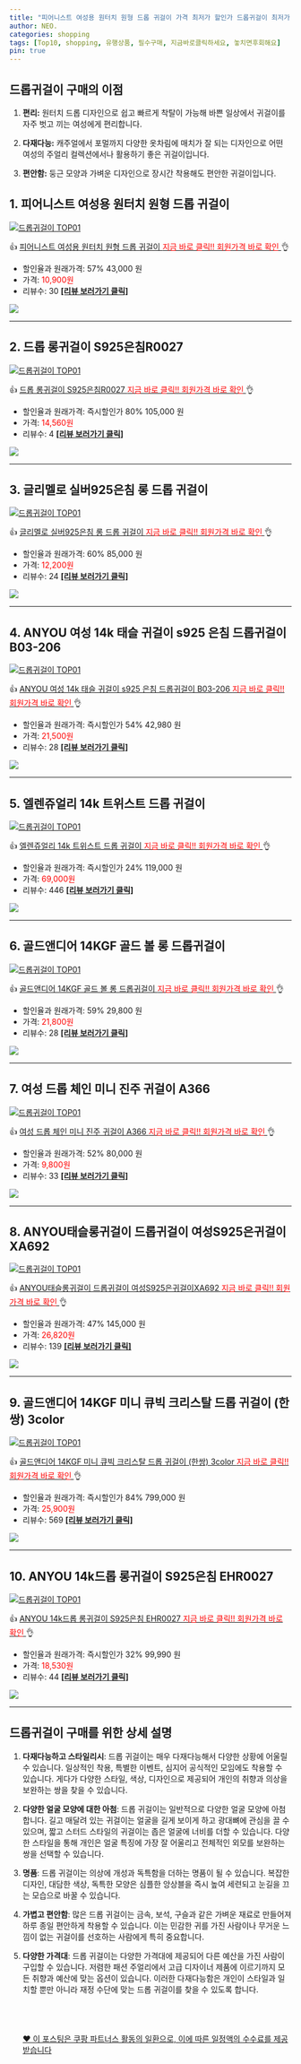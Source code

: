 ```yaml
---
title: "피어니스트 여성용 원터치 원형 드롭 귀걸이 가격 최저가 할인가 드롭귀걸이 최저가 추천 제품 비교"
author: NEO.
categories: shopping
tags: [Top10, shopping, 유행상품, 필수구매, 지금바로클릭하세요, 놓치면후회해요]
pin: true
---
```

## 드롭귀걸이 구매의 이점
1. **편리:** 원터치 드롭 디자인으로 쉽고 빠르게 착탈이 가능해 바쁜 일상에서 귀걸이를 자주 벗고 끼는 여성에게 편리합니다.

2. **다재다능:** 캐주얼에서 포멀까지 다양한 옷차림에 매치가 잘 되는 디자인으로 어떤 여성의 주얼리 컬렉션에서나 활용하기 좋은 귀걸이입니다.

3. **편안함:** 둥근 모양과 가벼운 디자인으로 장시간 착용해도 편안한 귀걸이입니다.

   

## 1. 피어니스트 여성용 원터치 원형 드롭 귀걸이

[![드롭귀걸이 TOP01](https://thumbnail6.coupangcdn.com/thumbnails/remote/490x490ex/image/rs_quotation_api/segexqyd/10a520a854624fdbb3687fef7678109e.jpg)](https://link.coupang.com/re/AFFSDP?lptag=AF3617701&subid=GithubCoopas&pageKey=6631229635&traceid=V0-153&itemId=15117647612&vendorItemId=82339424933)


👍 [피어니스트 여성용 원터치 원형 드롭 귀걸이 <font color=red> 지금 바로 클릭!! 회원가격 바로 확인 </font> ](https://link.coupang.com/re/AFFSDP?lptag=AF3617701&subid=GithubCoopas&pageKey=6631229635&traceid=V0-153&itemId=15117647612&vendorItemId=82339424933) 👌 


- 할인율과 원래가격: 57%  43,000   원
- 가격: <span style='color:red'>10,900원</span>
- 리뷰수: 30  [**[리뷰 보러가기 클릭]**](https://link.coupang.com/re/AFFSDP?lptag=AF3617701&subid=GithubCoopas&pageKey=6631229635&traceid=V0-153&itemId=15117647612&vendorItemId=82339424933)

[![](/discount_price.png)](https://link.coupang.com/re/AFFSDP?lptag=AF3617701&subid=GithubCoopas&pageKey=6631229635&traceid=V0-153&itemId=15117647612&vendorItemId=82339424933)

---


   

## 2. 드롭 롱귀걸이 S925은침R0027

[![드롭귀걸이 TOP01](https://thumbnail9.coupangcdn.com/thumbnails/remote/490x490ex/image/vendor_inventory/0980/6cfee04120f782727ee778c5283efa8b36ebdfcaa0378b0b5f4e688fc530.jpg)](https://link.coupang.com/re/AFFSDP?lptag=AF3617701&subid=GithubCoopas&pageKey=7228682960&traceid=V0-153&itemId=18336709689&vendorItemId=85481098189)


👍 [드롭 롱귀걸이 S925은침R0027 <font color=red> 지금 바로 클릭!! 회원가격 바로 확인 </font> ](https://link.coupang.com/re/AFFSDP?lptag=AF3617701&subid=GithubCoopas&pageKey=7228682960&traceid=V0-153&itemId=18336709689&vendorItemId=85481098189) 👌 


- 할인율과 원래가격: 즉시할인가 80%  105,000   원
- 가격: <span style='color:red'>14,560원</span>
- 리뷰수: 4  [**[리뷰 보러가기 클릭]**](https://link.coupang.com/re/AFFSDP?lptag=AF3617701&subid=GithubCoopas&pageKey=7228682960&traceid=V0-153&itemId=18336709689&vendorItemId=85481098189)

[![](/discount_price.png)](https://link.coupang.com/re/AFFSDP?lptag=AF3617701&subid=GithubCoopas&pageKey=7228682960&traceid=V0-153&itemId=18336709689&vendorItemId=85481098189)

---


   

## 3. 글리멜로 실버925은침 롱 드롭 귀걸이

[![드롭귀걸이 TOP01](https://thumbnail7.coupangcdn.com/thumbnails/remote/490x490ex/image/vendor_inventory/952c/aed3ddc26889e2791e9af45630a46d046058dc10fbc49af74ee943e9fed0.jpg)](https://link.coupang.com/re/AFFSDP?lptag=AF3617701&subid=GithubCoopas&pageKey=7421086748&traceid=V0-153&itemId=19250478913&vendorItemId=86366194012)


👍 [글리멜로 실버925은침 롱 드롭 귀걸이 <font color=red> 지금 바로 클릭!! 회원가격 바로 확인 </font> ](https://link.coupang.com/re/AFFSDP?lptag=AF3617701&subid=GithubCoopas&pageKey=7421086748&traceid=V0-153&itemId=19250478913&vendorItemId=86366194012) 👌 


- 할인율과 원래가격: 60%  85,000   원
- 가격: <span style='color:red'>12,200원</span>
- 리뷰수: 24  [**[리뷰 보러가기 클릭]**](https://link.coupang.com/re/AFFSDP?lptag=AF3617701&subid=GithubCoopas&pageKey=7421086748&traceid=V0-153&itemId=19250478913&vendorItemId=86366194012)

[![](/discount_price.png)](https://link.coupang.com/re/AFFSDP?lptag=AF3617701&subid=GithubCoopas&pageKey=7421086748&traceid=V0-153&itemId=19250478913&vendorItemId=86366194012)

---


   

## 4. ANYOU 여성 14k 태슬 귀걸이 s925 은침 드롭귀걸이 B03-206

[![드롭귀걸이 TOP01](https://thumbnail7.coupangcdn.com/thumbnails/remote/490x490ex/image/vendor_inventory/cec5/139d5f250516b28b5495ca818a0899615616512815d13840c6d00984cb88.jpg)](https://link.coupang.com/re/AFFSDP?lptag=AF3617701&subid=GithubCoopas&pageKey=7737736664&traceid=V0-153&itemId=20809637778&vendorItemId=88165807228)


👍 [ANYOU 여성 14k 태슬 귀걸이 s925 은침 드롭귀걸이 B03-206 <font color=red> 지금 바로 클릭!! 회원가격 바로 확인 </font> ](https://link.coupang.com/re/AFFSDP?lptag=AF3617701&subid=GithubCoopas&pageKey=7737736664&traceid=V0-153&itemId=20809637778&vendorItemId=88165807228) 👌 


- 할인율과 원래가격: 즉시할인가 54%  42,980   원
- 가격: <span style='color:red'>21,500원</span>
- 리뷰수: 28  [**[리뷰 보러가기 클릭]**](https://link.coupang.com/re/AFFSDP?lptag=AF3617701&subid=GithubCoopas&pageKey=7737736664&traceid=V0-153&itemId=20809637778&vendorItemId=88165807228)

[![](/discount_price.png)](https://link.coupang.com/re/AFFSDP?lptag=AF3617701&subid=GithubCoopas&pageKey=7737736664&traceid=V0-153&itemId=20809637778&vendorItemId=88165807228)

---


   

## 5. 엘렌쥬얼리 14k 트위스트 드롭 귀걸이

[![드롭귀걸이 TOP01](https://thumbnail6.coupangcdn.com/thumbnails/remote/490x490ex/image/vendor_inventory/2947/770c1b01a73ffc04195cbc55ad233b97b3cc767936833683eb9148e39057.jpg)](https://link.coupang.com/re/AFFSDP?lptag=AF3617701&subid=GithubCoopas&pageKey=1297715708&traceid=V0-153&itemId=2310753121&vendorItemId=70961064748)


👍 [엘렌쥬얼리 14k 트위스트 드롭 귀걸이 <font color=red> 지금 바로 클릭!! 회원가격 바로 확인 </font> ](https://link.coupang.com/re/AFFSDP?lptag=AF3617701&subid=GithubCoopas&pageKey=1297715708&traceid=V0-153&itemId=2310753121&vendorItemId=70961064748) 👌 


- 할인율과 원래가격: 즉시할인가 24%  119,000   원
- 가격: <span style='color:red'>69,000원</span>
- 리뷰수: 446  [**[리뷰 보러가기 클릭]**](https://link.coupang.com/re/AFFSDP?lptag=AF3617701&subid=GithubCoopas&pageKey=1297715708&traceid=V0-153&itemId=2310753121&vendorItemId=70961064748)

[![](/discount_price.png)](https://link.coupang.com/re/AFFSDP?lptag=AF3617701&subid=GithubCoopas&pageKey=1297715708&traceid=V0-153&itemId=2310753121&vendorItemId=70961064748)

---


   

## 6. 골드앤디어 14KGF 골드 볼 롱 드롭귀걸이

[![드롭귀걸이 TOP01](https://thumbnail10.coupangcdn.com/thumbnails/remote/490x490ex/image/vendor_inventory/7ef6/8dc3639501a4493bee15d95f76040bd926cb549a23b2d383d8637733231f.jpg)](https://link.coupang.com/re/AFFSDP?lptag=AF3617701&subid=GithubCoopas&pageKey=7257933494&traceid=V0-153&itemId=18478964529&vendorItemId=85618819869)


👍 [골드앤디어 14KGF 골드 볼 롱 드롭귀걸이 <font color=red> 지금 바로 클릭!! 회원가격 바로 확인 </font> ](https://link.coupang.com/re/AFFSDP?lptag=AF3617701&subid=GithubCoopas&pageKey=7257933494&traceid=V0-153&itemId=18478964529&vendorItemId=85618819869) 👌 


- 할인율과 원래가격: 59%  29,800   원
- 가격: <span style='color:red'>21,800원</span>
- 리뷰수: 28  [**[리뷰 보러가기 클릭]**](https://link.coupang.com/re/AFFSDP?lptag=AF3617701&subid=GithubCoopas&pageKey=7257933494&traceid=V0-153&itemId=18478964529&vendorItemId=85618819869)

[![](/discount_price.png)](https://link.coupang.com/re/AFFSDP?lptag=AF3617701&subid=GithubCoopas&pageKey=7257933494&traceid=V0-153&itemId=18478964529&vendorItemId=85618819869)

---


   

## 7. 여성 드롭 체인 미니 진주 귀걸이 A366

[![드롭귀걸이 TOP01](https://thumbnail10.coupangcdn.com/thumbnails/remote/490x490ex/image/vendor_inventory/484b/a5fda9b9c15c0319236a239bcded8ef842342acf3d8b6e32f5210e684ed9.jpg)](https://link.coupang.com/re/AFFSDP?lptag=AF3617701&subid=GithubCoopas&pageKey=7278570240&traceid=V0-153&itemId=18578103725&vendorItemId=85714863834)


👍 [여성 드롭 체인 미니 진주 귀걸이 A366 <font color=red> 지금 바로 클릭!! 회원가격 바로 확인 </font> ](https://link.coupang.com/re/AFFSDP?lptag=AF3617701&subid=GithubCoopas&pageKey=7278570240&traceid=V0-153&itemId=18578103725&vendorItemId=85714863834) 👌 


- 할인율과 원래가격: 52%  80,000   원
- 가격: <span style='color:red'>9,800원</span>
- 리뷰수: 33  [**[리뷰 보러가기 클릭]**](https://link.coupang.com/re/AFFSDP?lptag=AF3617701&subid=GithubCoopas&pageKey=7278570240&traceid=V0-153&itemId=18578103725&vendorItemId=85714863834)

[![](/discount_price.png)](https://link.coupang.com/re/AFFSDP?lptag=AF3617701&subid=GithubCoopas&pageKey=7278570240&traceid=V0-153&itemId=18578103725&vendorItemId=85714863834)

---


   

## 8. ANYOU태슬롱귀걸이 드롭귀걸이 여성S925은귀걸이XA692

[![드롭귀걸이 TOP01](https://thumbnail6.coupangcdn.com/thumbnails/remote/490x490ex/image/vendor_inventory/6d88/9bd95266ac73d0249b86882821e8923e0b167d420da7b58f086418b46bfc.jpg)](https://link.coupang.com/re/AFFSDP?lptag=AF3617701&subid=GithubCoopas&pageKey=7344621697&traceid=V0-153&itemId=18885972560&vendorItemId=87393985068)


👍 [ANYOU태슬롱귀걸이 드롭귀걸이 여성S925은귀걸이XA692 <font color=red> 지금 바로 클릭!! 회원가격 바로 확인 </font> ](https://link.coupang.com/re/AFFSDP?lptag=AF3617701&subid=GithubCoopas&pageKey=7344621697&traceid=V0-153&itemId=18885972560&vendorItemId=87393985068) 👌 


- 할인율과 원래가격: 47%  145,000   원
- 가격: <span style='color:red'>26,820원</span>
- 리뷰수: 139  [**[리뷰 보러가기 클릭]**](https://link.coupang.com/re/AFFSDP?lptag=AF3617701&subid=GithubCoopas&pageKey=7344621697&traceid=V0-153&itemId=18885972560&vendorItemId=87393985068)

[![](/discount_price.png)](https://link.coupang.com/re/AFFSDP?lptag=AF3617701&subid=GithubCoopas&pageKey=7344621697&traceid=V0-153&itemId=18885972560&vendorItemId=87393985068)

---


   

## 9. 골드앤디어 14KGF 미니 큐빅 크리스탈 드롭 귀걸이 (한쌍) 3color

[![드롭귀걸이 TOP01](https://thumbnail9.coupangcdn.com/thumbnails/remote/490x490ex/image/vendor_inventory/20d7/5e47c872ba0196c84de35d7313d0768cf191398715c867786033fa7cb2c7.jpeg)](https://link.coupang.com/re/AFFSDP?lptag=AF3617701&subid=GithubCoopas&pageKey=7257895776&traceid=V0-153&itemId=18478781073&vendorItemId=75939004508)


👍 [골드앤디어 14KGF 미니 큐빅 크리스탈 드롭 귀걸이 (한쌍) 3color <font color=red> 지금 바로 클릭!! 회원가격 바로 확인 </font> ](https://link.coupang.com/re/AFFSDP?lptag=AF3617701&subid=GithubCoopas&pageKey=7257895776&traceid=V0-153&itemId=18478781073&vendorItemId=75939004508) 👌 


- 할인율과 원래가격: 즉시할인가 84%  799,000   원
- 가격: <span style='color:red'>25,900원</span>
- 리뷰수: 569  [**[리뷰 보러가기 클릭]**](https://link.coupang.com/re/AFFSDP?lptag=AF3617701&subid=GithubCoopas&pageKey=7257895776&traceid=V0-153&itemId=18478781073&vendorItemId=75939004508)

[![](/discount_price.png)](https://link.coupang.com/re/AFFSDP?lptag=AF3617701&subid=GithubCoopas&pageKey=7257895776&traceid=V0-153&itemId=18478781073&vendorItemId=75939004508)

---


   

## 10. ANYOU 14k드롭 롱귀걸이 S925은침 EHR0027

[![드롭귀걸이 TOP01](https://thumbnail9.coupangcdn.com/thumbnails/remote/490x490ex/image/vendor_inventory/0980/6cfee04120f782727ee778c5283efa8b36ebdfcaa0378b0b5f4e688fc530.jpg)](https://link.coupang.com/re/AFFSDP?lptag=AF3617701&subid=GithubCoopas&pageKey=7416057222&traceid=V0-153&itemId=19226360203&vendorItemId=87266724914)


👍 [ANYOU 14k드롭 롱귀걸이 S925은침 EHR0027 <font color=red> 지금 바로 클릭!! 회원가격 바로 확인 </font> ](https://link.coupang.com/re/AFFSDP?lptag=AF3617701&subid=GithubCoopas&pageKey=7416057222&traceid=V0-153&itemId=19226360203&vendorItemId=87266724914) 👌 


- 할인율과 원래가격: 즉시할인가 32%  99,990   원
- 가격: <span style='color:red'>18,530원</span>
- 리뷰수: 44  [**[리뷰 보러가기 클릭]**](https://link.coupang.com/re/AFFSDP?lptag=AF3617701&subid=GithubCoopas&pageKey=7416057222&traceid=V0-153&itemId=19226360203&vendorItemId=87266724914)

[![](/discount_price.png)](https://link.coupang.com/re/AFFSDP?lptag=AF3617701&subid=GithubCoopas&pageKey=7416057222&traceid=V0-153&itemId=19226360203&vendorItemId=87266724914)

---
## 드롭귀걸이 구매를 위한 상세 설명
1. **다재다능하고 스타일리시**: 드롭 귀걸이는 매우 다재다능해서 다양한 상황에 어울릴 수 있습니다. 일상적인 착용, 특별한 이벤트, 심지어 공식적인 모임에도 착용할 수 있습니다. 게다가 다양한 스타일, 색상, 디자인으로 제공되어 개인의 취향과 의상을 보완하는 쌍을 찾을 수 있습니다.


2. **다양한 얼굴 모양에 대한 아첨**: 드롭 귀걸이는 일반적으로 다양한 얼굴 모양에 아첨합니다. 길고 매달려 있는 귀걸이는 얼굴을 길게 보이게 하고 광대뼈에 관심을 끌 수 있으며, 짧고 스터드 스타일의 귀걸이는 좁은 얼굴에 너비를 더할 수 있습니다. 다양한 스타일을 통해 개인은 얼굴 특징에 가장 잘 어울리고 전체적인 외모를 보완하는 쌍을 선택할 수 있습니다.


3. **명품**: 드롭 귀걸이는 의상에 개성과 독특함을 더하는 명품이 될 수 있습니다. 복잡한 디자인, 대담한 색상, 독특한 모양은 심플한 앙상블을 즉시 높여 세련되고 눈길을 끄는 모습으로 바꿀 수 있습니다.


4. **가볍고 편안함**: 많은 드롭 귀걸이는 금속, 보석, 구슬과 같은 가벼운 재료로 만들어져 하루 종일 편안하게 착용할 수 있습니다. 이는 민감한 귀를 가진 사람이나 무거운 느낌이 없는 귀걸이를 선호하는 사람에게 특히 중요합니다.


5. **다양한 가격대**: 드롭 귀걸이는 다양한 가격대에 제공되어 다른 예산을 가진 사람이 구입할 수 있습니다. 저렴한 패션 주얼리에서 고급 디자이너 제품에 이르기까지 모든 취향과 예산에 맞는 옵션이 있습니다. 이러한 다재다능함은 개인이 스타일과 일치할 뿐만 아니라 재정 수단에 맞는 드롭 귀걸이를 찾을 수 있도록 합니다.<br><br><br><br><br> [ ❤  이 포스팅은 쿠팡 파트너스 활동의 일환으로, 이에 따른 일정액의 수수료를 제공받습니다](https://link.coupang.com/a/bcEFyh)